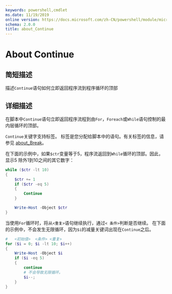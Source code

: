 ```yaml
---
keywords: powershell,cmdlet
ms.date: 11/19/2019
online version: https://docs.microsoft.com/zh-CN/powershell/module/microsoft.powershell.core/about/about_continue?view=powershell-6&WT.mc_id=ps-gethelp
schema: 2.0.0
title: about_Continue
---
```

# About Continue

## 简短描述

描述`Continue`语句如何立即返回程序流到程序循环的顶部

## 详细描述

在脚本中`Continue`语句立即返回程序流程到由`For`，`Foreach`或`While`语句控制的最内层循环的顶部。

`Continue`关键字支持标签。 标签是您分配给脚本中的语句。有关标签的信息，请参见 [about_Break](https://docs.microsoft.com/zh-CN/powershell/module/microsoft.powershell.core/about/about_Break?view=powershell-6&WT.mc_id=ps-gethelp)。

在下面的示例中，如果`$ctr`变量等于5，程序流返回到`While`循环的顶部。因此，显示5 除外1到10之间的其它数字：

```powershell
while ($ctr -lt 10)
{
    $ctr += 1
    if ($ctr -eq 5)
    {
        Continue
    }

    Write-Host -Object $ctr
}
```

当使用`For`循环时，将从`<重复>`语句继续执行，通过`< 条件>`判断是否继续。 在下面的示例中，不会发生无限循环，因为`$i`的减量关键词出现在`Continue`之后。

```powershell
#   <初始值>  <条件> <重复>
for ($i = 0; $i -lt 10; $i++)
{
    Write-Host -Object $i
    if ($i -eq 5)
    {
        continue
        # 不会导致无限循环。
        $i--;
    }
}
```
